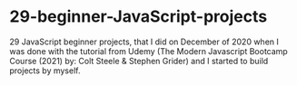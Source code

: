 # 29-beginner-JavaScript-projects

29 JavaScript beginner projects, that I did on December of 2020 when I was done with the tutorial from Udemy (The Modern Javascript Bootcamp Course (2021) by: Colt Steele &amp; Stephen Grider) and I started to build projects by myself.
